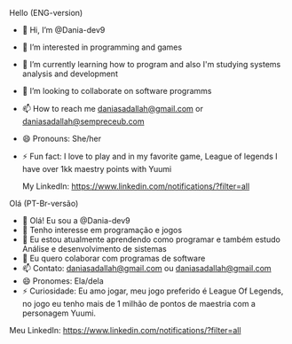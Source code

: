 Hello (ENG-version)

- 👋 Hi, I’m @Dania-dev9
- 👀 I’m interested in programming and games
- 🌱 I’m currently learning how to program and also I'm studying systems analysis and development
- 💞️ I’m looking to collaborate on software programms
- 📫 How to reach me daniasadallah@gmail.com or daniasadallah@sempreceub.com
- 😄 Pronouns: She/her
- ⚡ Fun fact: I love to play and in my favorite game, League of legends I have over 1kk maestry points with Yuumi
  
  My LinkedIn: https://www.linkedin.com/notifications/?filter=all

Olá (PT-Br-versão)

- 👋 Olá! Eu sou a @Dania-dev9
- 👀 Tenho interesse em programação e jogos
- 🌱 Eu estou atualmente aprendendo como programar e também estudo Análise e desenvolvimento de sistemas
- 💞️ Eu quero colaborar com programas de software
- 📫 Contato: daniasadallah@gmail.com ou daniasadallah@gmail.com
- 😄 Pronomes: Ela/dela
- ⚡ Curiosidade: Eu amo jogar, meu jogo preferido é League Of Legends, no jogo eu tenho mais de 1 milhão de pontos de maestria com a personagem Yuumi.

<!---
Dania-dev9/Dania-dev9 is a ✨ special ✨ repository because its `README.md` (this file) appears on your GitHub profile.
You can click the Preview link to take a look at your changes.
--->

Meu LinkedIn: https://www.linkedin.com/notifications/?filter=all

